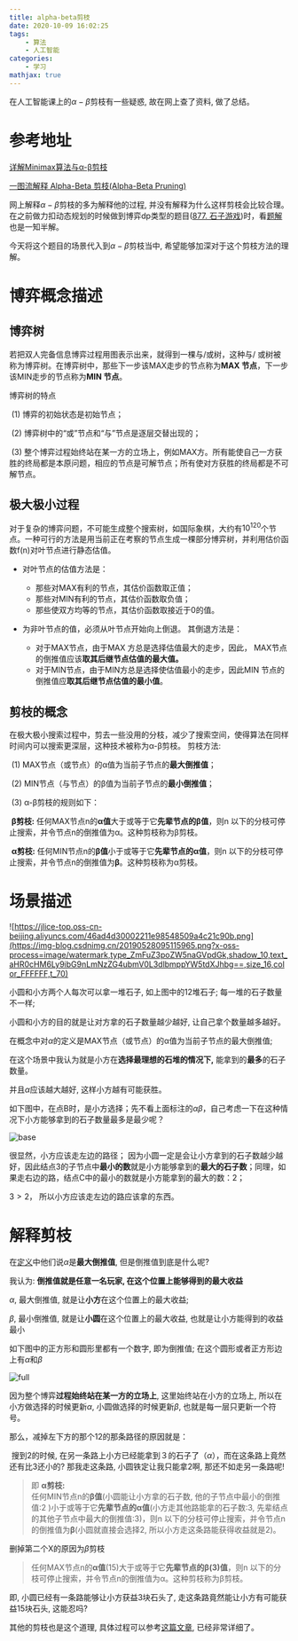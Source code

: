 ```yaml
---
title: alpha-beta剪枝
date: 2020-10-09 16:02:25
tags: 
	- 算法
	- 人工智能
categories: 
	- 学习
mathjax: true
---
```


在人工智能课上的$\alpha-\beta$剪枝有一些疑惑, 故在网上查了资料, 做了总结。

<!--more-->

# 参考地址

[详解Minimax算法与α-β剪枝](https://blog.csdn.net/wenjianmuran/article/details/90633418)

[一图流解释 Alpha-Beta 剪枝(Alpha-Beta Pruning)](https://www.7forz.com/3211/)

网上解释$\alpha-\beta$剪枝的多为解释他的过程, 并没有解释为什么这样剪枝会比较合理。在之前做力扣动态规划的时候做到博弈dp类型的题目([877. 石子游戏](https://leetcode-cn.com/problems/stone-game/))时，看[题解](https://leetcode-cn.com/problems/stone-game/solution/ji-yi-hua-di-gui-dong-tai-gui-hua-shu-xue-jie-java/)也是一知半解。

今天将这个题目的场景代入到$\alpha-\beta$剪枝当中, 希望能够加深对于这个剪枝方法的理解。



# 博弈概念描述

## 博弈树

  若把双人完备信息博弈过程用图表示出来，就得到一棵与/或树，这种与/ 或树被称为博弈树。在博弈树中，那些下一步该MAX走步的节点称为**MAX 节点**，下一步该MIN走步的节点称为**MIN 节点**。

博弈树的特点

​	(1) 博弈的初始状态是初始节点；

​	(2) 博弈树中的“或”节点和“与”节点是逐层交替出现的；

​	(3) 整个博弈过程始终站在某一方的立场上，例如MAX方。所有能使自己一方获胜的终局都是本原问题，相应的节点是可解节点；所有使对方获胜的终局都是不可解节点。 



## 极大极小过程

对于复杂的博弈问题，不可能生成整个搜索树，如国际象棋，大约有$10^{120}$个节点。一种可行的方法是用当前正在考察的节点生成一棵部分博弈树，并利用估价函数f(n)对叶节点进行静态估值。

- 对叶节点的估值方法是： 
  - 那些对MAX有利的节点，其估价函数取正值； 
  - 那些对MIN有利的节点，其估价函数取负值； 
  - 那些使双方均等的节点，其估价函数取接近于0的值。

- 为非叶节点的值，必须从叶节点开始向上倒退。 其倒退方法是：
  - 对于MAX节点，由于MAX 方总是选择估值最大的走步，因此， MAX节点的倒推值应该**取其后继节点估值的最大值。**
  - 对于MIN节点，由于MIN方总是选择使估值最小的走步，因此MIN 节点的倒推值应**取其后继节点估值的最小值**。



## 剪枝的概念 

在极大极小搜索过程中，剪去一些没用的分枝，减少了搜索空间，使得算法在同样时间内可以搜索更深层，这种技术被称为α-β剪枝。 剪枝方法:

​	(1) MAX节点（或节点）的α值为当前子节点的**最大倒推值**； 

​	(2) MIN节点（与节点）的β值为当前子节点的**最小倒推值**；

​	(3) α-β剪枝的规则如下：

​			**β剪枝:**  任何MAX节点n的**α值**大于或等于它**先辈节点的β值**，则n 以下的分枝可停止搜索，并令节点n的倒推值为α。这种剪枝称为β剪枝。

​			**α剪枝:**  任何MIN节点n的**β值**小于或等于它**先辈节点的α值**，则n 以下的分枝可停止搜索，并令节点n的倒推值为**β**。这种剪枝称为α剪枝。

# 场景描述

![https://jlice-top.oss-cn-beijing.aliyuncs.com/46ad4d30002211e98548509a4c21c90b.png](https://img-blog.csdnimg.cn/20190528095115965.png?x-oss-process=image/watermark,type_ZmFuZ3poZW5naGVpdGk,shadow_10,text_aHR0cHM6Ly9ibG9nLmNzZG4ubmV0L3dlbmppYW5tdXJhbg==,size_16,color_FFFFFF,t_70)

小圆和小方两个人每次可以拿一堆石子, 如上图中的12堆石子; 每一堆的石子数量不一样;

小圆和小方的目的就是让对方拿的石子数量越少越好, 让自己拿个数量越多越好。



在概念中对$\alpha$的定义是MAX节点（或节点）的α值为当前子节点的最大倒推值;

在这个场景中我认为就是小方在**选择最理想的石堆的情况下,** 能拿到的**最多**的石子数量。

并且$\alpha$应该越大越好, 这样小方越有可能获胜。



如下图中，在点B时，是小方选择；先不看上面标注的$\alpha \beta$，自己考虑一下在这种情况下小方能够拿到的石子数量最多是最少呢？

![base](https://img-blog.csdnimg.cn/20190528095116846.png?x-oss-process=image/watermark,type_ZmFuZ3poZW5naGVpdGk,shadow_10,text_aHR0cHM6Ly9ibG9nLmNzZG4ubmV0L3dlbmppYW5tdXJhbg==,size_16,color_FFFFFF,t_70)

很显然，小方应该走左边的路径； 因为小圆一定是会让小方拿到的石子数越少越好，因此结点3的子节点中**最小的数**就是小方能够拿到的**最大的石子数**；同理，如果走右边的路，结点C中的最小的数就是小方能拿到的最大的数：2；

$3>2$， 所以小方应该走左边的路应该拿的东西。



# 解释剪枝

在[定义](#剪枝的概念)中他们说$\alpha$是**最大倒推值**, 但是倒推值到底是什么呢?

我认为: **倒推值就是任意一名玩家, 在这个位置上能够得到的最大收益**

$\alpha$, 最大倒推值, 就是让**小方**在这个位置上的最大收益; 

$\beta$, 最小倒推值, 就是让**小圆**在这个位置上的最大收益, 也就是让小方能得到的收益最小



如下图中的正方形和圆形里都有一个数字, 即为倒推值; 在这个圆形或者正方形边上有$\alpha$和$\beta$

![full](https://img-blog.csdnimg.cn/20190528095119641.png?x-oss-process=image/watermark,type_ZmFuZ3poZW5naGVpdGk,shadow_10,text_aHR0cHM6Ly9ibG9nLmNzZG4ubmV0L3dlbmppYW5tdXJhbg==,size_16,color_FFFFFF,t_70)

因为整个博弈**过程始终站在某一方的立场上**, 这里始终站在小方的立场上, 所以在小方做选择的时候更新$\alpha$, 小圆做选择的时候更新$\beta$,  也就是每一层只更新一个符号。

那么，减掉左下方的那个12的那条路径的原因就是：

​	搜到2的时候, 在另一条路上小方已经能拿到３的石子了（$\alpha$），而在这条路上竟然还有比3还小的? 那我走这条路, 小圆铁定让我只能拿2啊, 那还不如走另一条路呢!

>  即 **α剪枝:**  
> 任何MIN节点n的**β值**(小圆能让小方拿的石子数, 他的子节点中最小的倒推值:2 )小于或等于它**先辈节点的α值**(小方走其他路能拿的石子数:3, 先辈结点的其他子节点中最大的倒推值:3)，则n 以下的分枝可停止搜索，并令节点n的倒推值为**β**(小圆就直接会选择2, 所以小方走这条路能获得收益就是2)。



删掉第二个X的原因为$\beta$剪枝

> 任何MAX节点n的**α值**(15)大于或等于它**先辈节点的β(3)值**，则n 以下的分枝可停止搜索，并令节点n的倒推值为α。这种剪枝称为β剪枝。

即, 小圆已经有一条路能够让小方获益3块石头了, 走这条路竟然能让小方有可能获益15块石头, 这能忍吗? 





其他的剪枝也是这个道理, 具体过程可以参考[这篇文章](https://blog.csdn.net/wenjianmuran/article/details/90633418), 已经非常详细了。